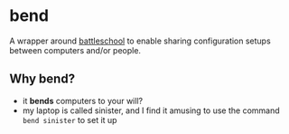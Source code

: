 bend
====

A wrapper around [battleschool] to enable sharing configuration setups between
computers and/or people.

[battleschool]: https://github.com/spencergibb/battleschool


## Why bend?

* it **bends** computers to your will?
* my laptop is called sinister, and I find it amusing to use the command
  `bend sinister` to set it up

